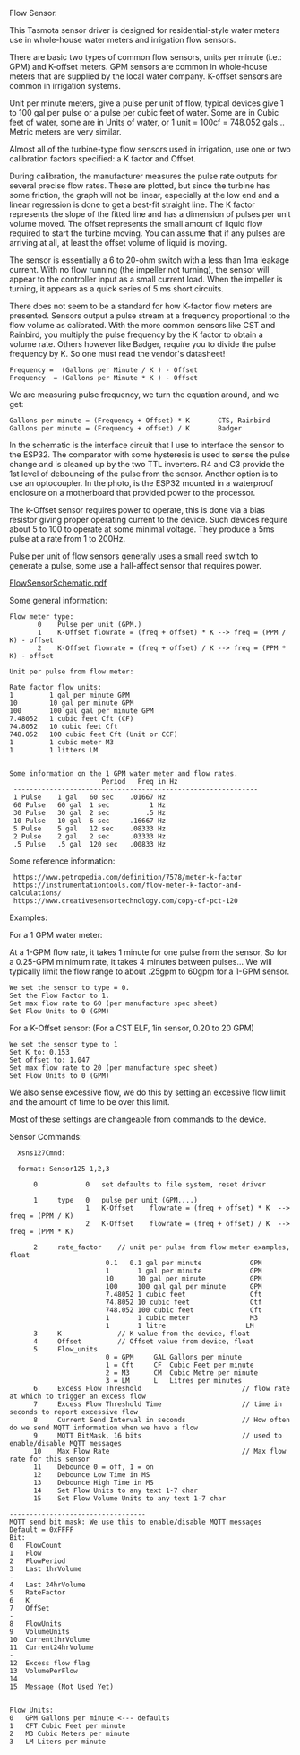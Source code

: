 Flow Sensor.


This Tasmota sensor driver is designed for residential-style water meters use in whole-house water meters and irrigation flow sensors.

There are basic two types of common flow sensors, units per minute (i.e.: GPM) and K-offset meters. GPM sensors are common in whole-house meters that are supplied by the local water company. K-offset sensors are common in irrigation systems.

Unit per minute meters, give a pulse per unit of flow, typical devices give 1 to 100 gal per pulse or 
a pulse per cubic feet of water. Some are in Cubic feet of water, some are in Units of water, or 1 unit = 100cf = 748.052 gals... Metric meters are very similar.

Almost all of the turbine-type flow sensors used in irrigation, use one or two calibration factors
specified: a K factor and Offset.

During calibration, the manufacturer measures the pulse rate outputs for several precise flow rates. These are plotted, but since the turbine has some friction, the graph will not be linear, especially at the low end and a linear regression is done to get a best-fit straight line.
The K factor represents the slope of the fitted line and has a dimension of pulses per unit volume moved. The offset represents the small amount of liquid flow required to start the turbine moving. You can assume that if any pulses are arriving at all, at least the offset volume of liquid is moving.

The sensor is essentially a 6 to 20-ohm switch with a less than 1ma leakage current. With no flow running (the impeller not turning), the sensor will appear to the controller input as a small current load. When the impeller is turning, it appears as a quick series of 5 ms short circuits. 

There does not seem to be a standard for how K-factor flow meters are presented.
Sensors output a pulse stream at a frequency proportional to the flow volume as calibrated.
With the more common sensors like CST and Rainbird, you multiply the pulse frequency by the K factor to obtain a volume rate. Others however like Badger, require you to divide the pulse frequency by K. So one must read the vendor's datasheet!

~~~
Frequency =  (Gallons per Minute / K ) - Offset 
Frequency  = (Gallons per Minute * K ) - Offset
~~~
We are measuring pulse frequency, we turn the equation around, and we get:
~~~
Gallons per minute = (Frequency + Offset) * K		CTS, Rainbird
Gallons per minute = (Frequency + offset) / K		Badger
~~~
In the schematic is the interface circuit that I use to interface the sensor to the ESP32.
The comparator with some hysteresis is used to sense the pulse change and is cleaned up by the two TTL inverters. R4 and C3 provide the 1st level of debouncing of the pulse from the sensor.  Another option is to use an optocoupler. In the photo, is the ESP32 mounted in a waterproof enclosure on a motherboard that provided power to the processor.

The k-Offset sensor requires power to operate, this is done via a bias resistor giving proper operating current to the device. Such devices require about 5 to 100 to operate at some minimal voltage. They produce a 5ms pulse at a rate from 1 to 200Hz.

Pulse per unit of flow sensors generally uses a small reed switch to generate a pulse, some use a hall-affect sensor that requires power.  

[FlowSensorSchematic.pdf](https://github.com/trlafleur/Flow-Sensor-Tasmota/files/8422354/FlowSensorSchematic.pdf)


Some general information:

~~~
Flow meter type:
       0	Pulse per unit (GPM.)
       1 	K-Offset flowrate = (freq + offset) * K --> freq = (PPM / K) - offset
       2 	K-Offset flowrate = (freq + offset) / K --> freq = (PPM * K) - offset
            
Unit per pulse from flow meter:

Rate_factor flow units:
1         1 gal per minute GPM
10        10 gal per minute GPM
100       100 gal gal per minute GPM
7.48052   1 cubic feet Cft (CF)
74.8052   10 cubic feet Cft
748.052   100 cubic feet Cft (Unit or CCF)
1         1 cubic meter M3
1         1 litters LM


Some information on the 1 GPM water meter and flow rates.
                       Period   Freq in Hz
 -------------------------------------------------------------
 1 Pulse    1 gal   60 sec    .01667 Hz
 60 Pulse   60 gal  1 sec          1 Hz
 30 Pulse   30 gal  2 sec         .5 Hz
 10 Pulse   10 gal  6 sec     .16667 Hz
 5 Pulse    5 gal   12 sec    .08333 Hz
 2 Pulse    2 gal   2 sec     .03333 Hz
 .5 Pulse   .5 gal  120 sec   .00833 Hz
~~~
Some reference information:
~~~
 https://www.petropedia.com/definition/7578/meter-k-factor
 https://instrumentationtools.com/flow-meter-k-factor-and-calculations/
 https://www.creativesensortechnology.com/copy-of-pct-120
~~~
Examples:

For a 1 GPM water meter:

At a 1-GPM flow rate, it takes 1 minute for one pulse from the sensor,
So for a 0.25-GPM minimum rate, it takes 4 minutes between pulses...
We will typically limit the flow range to about .25gpm to 60gpm for a 1-GPM sensor.
~~~
We set the sensor to type = 0.
Set the Flow Factor to 1.
Set max flow rate to 60 (per manufacture spec sheet)
Set Flow Units to 0 (GPM)
~~~

For a K-Offset sensor:  (For a CST ELF,  1in sensor, 0.20 to 20 GPM)
~~~
We set the sensor type to 1 
Set K to: 0.153
Set offset to: 1.047
Set max flow rate to 20 (per manufacture spec sheet)
Set Flow Units to 0 (GPM)
~~~


We also sense excessive flow, we do this by setting an excessive flow limit and the amount of time to be over this limit.
 
Most of these settings are changeable from commands to the device.



Sensor Commands:

~~~
  Xsns127Cmnd:

  format: Sensor125 1,2,3

      0            0   set defaults to file system, reset driver   
     
      1     type   0   pulse per unit (GPM....)
                   1   K-Offset    flowrate = (freq + offset) * K  --> freq = (PPM / K)
                   2   K-Offset    flowrate = (freq + offset) / K  --> freq = (PPM * K)

      2     rate_factor    // unit per pulse from flow meter examples, float
                        0.1   0.1 gal per minute            GPM
                        1       1 gal per minute            GPM
                        10      10 gal per minute           GPM
                        100     100 gal gal per minute      GPM
                        7.48052 1 cubic feet                Cft
                        74.8052 10 cubic feet               Ctf
                        748.052 100 cubic feet              Cft
                        1       1 cubic meter               M3
                        1       1 litre                    LM
      3     K              // K value from the device, float
      4     Offset         // Offset value from device, float
      5     Flow_units
                        0 = GPM     GAL Gallons per minute
                        1 = Cft     CF  Cubic Feet per minute
                        2 = M3      CM  Cubic Metre per minute
                        3 = LM      L   Litres per minutes
      6     Excess Flow Threshold                         // flow rate at which to trigger an excess flow
      7     Excess Flow Threshold Time                    // time in seconds to report excessive flow
      8     Current Send Interval in seconds              // How often do we send MQTT information when we have a flow 
      9     MQTT BitMask, 16 bits                         // used to enable/disable MQTT messages
      10    Max Flow Rate                                 // Max flow rate for this sensor
      11    Debounce 0 = off, 1 = on
      12    Debounce Low Time in MS
      13    Debounce High Time in MS
      14    Set Flow Units to any text 1-7 char 
      15    Set Flow Volume Units to any text 1-7 char
       
----------------------------------
MQTT send bit mask: We use this to enable/disable MQTT messages
Default = 0xFFFF
Bit:
0 	FlowCount 
1 	Flow
2 	FlowPeriod
3 	Last 1hrVolume
-
4 	Last 24hrVolume
5 	RateFactor
6 	K
7 	OffSet
-
8 	FlowUnits
9 	VolumeUnits
10	Current1hrVolume
11 	Current24hrVolume
-
12 	Excess flow flag
13 	VolumePerFlow
14
15 	Message (Not Used Yet)


Flow Units:
0 	GPM Gallons per minute <--- defaults
1	CFT Cubic Feet per minute
2 	M3 Cubic Meters per minute
3 	LM Liters per minute
~~~
